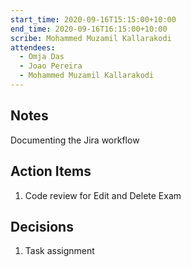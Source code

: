 ```yaml
---
start_time: 2020-09-16T15:15:00+10:00
end_time: 2020-09-16T16:15:00+10:00
scribe: Mohammed Muzamil Kallarakodi
attendees:
  - Omja Das
  - Joao Pereira
  - Mohammed Muzamil Kallarakodi
---
```


## Notes

Documenting the Jira workflow

## Action Items

1. Code review for Edit and Delete Exam

## Decisions

1. Task assignment
